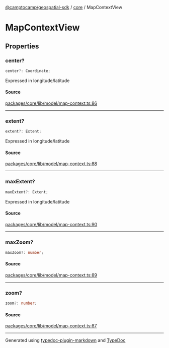 [@camptocamp/geospatial-sdk](../../index.md) / [core](../index.md) / MapContextView

# MapContextView

## Properties

### center?

```ts
center?: Coordinate;
```

Expressed in longitude/latitude

#### Source

[packages/core/lib/model/map-context.ts:86](https://github.com/jahow/geospatial-sdk/blob/dbfbbb6/packages/core/lib/model/map-context.ts#L86)

***

### extent?

```ts
extent?: Extent;
```

Expressed in longitude/latitude

#### Source

[packages/core/lib/model/map-context.ts:88](https://github.com/jahow/geospatial-sdk/blob/dbfbbb6/packages/core/lib/model/map-context.ts#L88)

***

### maxExtent?

```ts
maxExtent?: Extent;
```

Expressed in longitude/latitude

#### Source

[packages/core/lib/model/map-context.ts:90](https://github.com/jahow/geospatial-sdk/blob/dbfbbb6/packages/core/lib/model/map-context.ts#L90)

***

### maxZoom?

```ts
maxZoom?: number;
```

#### Source

[packages/core/lib/model/map-context.ts:89](https://github.com/jahow/geospatial-sdk/blob/dbfbbb6/packages/core/lib/model/map-context.ts#L89)

***

### zoom?

```ts
zoom?: number;
```

#### Source

[packages/core/lib/model/map-context.ts:87](https://github.com/jahow/geospatial-sdk/blob/dbfbbb6/packages/core/lib/model/map-context.ts#L87)

***

Generated using [typedoc-plugin-markdown](https://www.npmjs.com/package/typedoc-plugin-markdown) and [TypeDoc](https://typedoc.org/)

